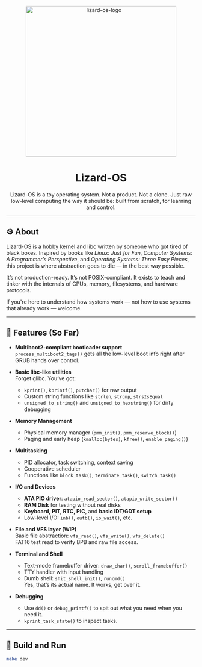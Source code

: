 <p align="center">
  <img src="https://github.com/user-attachments/assets/33c7f305-a435-4b75-8c22-39f9e8cdc589" alt="lizard-os-logo" width="400" height="400">
</p>

<h1 align="center">Lizard-OS</h1>

<p align="center">
  Lizard-OS is a toy operating system. Not a product. Not a clone. Just raw low-level computing the way it should be: built from scratch, for learning and control.  
</p>

---

## ⚙️ About

Lizard-OS is a hobby kernel and libc written by someone who got tired of black boxes. Inspired by books like *Linux: Just for Fun*, *Computer Systems: A Programmer’s Perspective*, and *Operating Systems: Three Easy Pieces*, this project is where abstraction goes to die — in the best way possible.

It’s not production-ready. It’s not POSIX-compliant. It exists to teach and tinker with the internals of CPUs, memory, filesystems, and hardware protocols.

If you're here to understand how systems work — not how to use systems that already work — welcome.

---

## 🐍 Features (So Far)

- **Multiboot2-compliant bootloader support**  
  `process_multiboot2_tags()` gets all the low-level boot info right after GRUB hands over control.

- **Basic libc-like utilities**  
  Forget glibc. You’ve got:
  - `kprint()`, `kprintf()`, `putchar()` for raw output
  - Custom string functions like `strlen`, `strcmp`, `strsIsEqual`
  - `unsigned_to_string()` and `unsigned_to_hexstring()` for dirty debugging

- **Memory Management**  
  - Physical memory manager (`pmm_init()`, `pmm_reserve_block()`)
  - Paging and early heap (`kmalloc(bytes)`, `kfree()`, `enable_paging()`)

- **Multitasking**  
  - PID allocator, task switching, context saving
  - Cooperative scheduler
  - Functions like `block_task()`, `terminate_task()`, `switch_task()`

- **I/O and Devices**
  - **ATA PIO driver**: `atapio_read_sector()`, `atapio_write_sector()`
  - **RAM Disk** for testing without real disks
  - **Keyboard, PIT, RTC, PIC**, and **basic IDT/GDT setup**
  - Low-level I/O: `inb()`, `outb()`, `io_wait()`, etc.

- **File and VFS layer (WIP)**  
  Basic file abstraction: `vfs_read()`, `vfs_write()`, `vfs_delete()`  
  FAT16 test read to verify BPB and raw file access.

- **Terminal and Shell**  
  - Text-mode framebuffer driver: `draw_char()`, `scroll_framebuffer()`
  - TTY handler with input handling
  - Dumb shell: `shit_shell_init()`, `runcmd()`  
    Yes, that’s its actual name. It works, get over it.

- **Debugging**
  - Use `dd()` or `debug_printf()` to spit out what you need when you need it.
  - `kprint_task_state()` to inspect tasks.

---

## 💾 Build and Run

```sh
make dev
```
